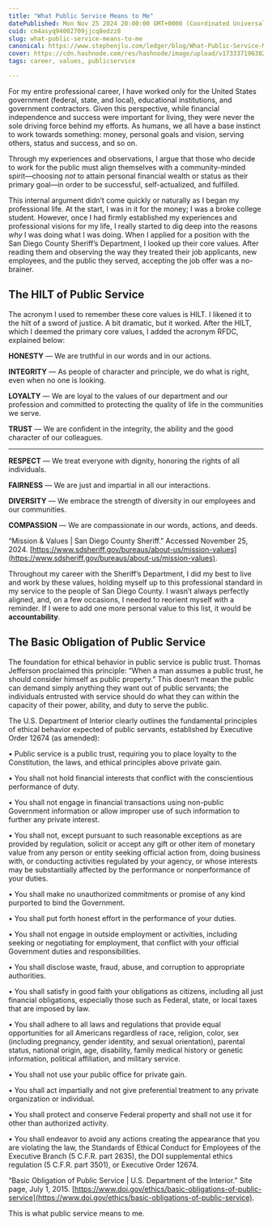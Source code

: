 ```yaml
---
title: "What Public Service Means to Me"
datePublished: Mon Nov 25 2024 20:00:00 GMT+0000 (Coordinated Universal Time)
cuid: cm4asyq94002709jjcq8edzz8
slug: what-public-service-means-to-me
canonical: https://www.stephenjlu.com/ledger/blog/What-Public-Service-Means-to-Me/
cover: https://cdn.hashnode.com/res/hashnode/image/upload/v1733371963824/001289c2-2397-463c-a770-170c8985896d.png
tags: career, values, publicservice

---
```


For my entire professional career, I have worked only for the United States government (federal, state, and local), educational institutions, and government contractors. Given this perspective, while financial independence and success were important for living, they were never the sole driving force behind my efforts. As humans, we all have a base instinct to work towards something: money, personal goals and vision, serving others, status and success, and so on.

Through my experiences and observations, I argue that those who decide to work for the public must align themselves with a community-minded spirit—choosing *not* to attain personal financial wealth or status as their primary goal—in order to be successful, self-actualized, and fulfilled.

This internal argument didn’t come quickly or naturally as I began my professional life. At the start, I was in it for the money; I was a broke college student. However, once I had firmly established my experiences and professional visions for my life, I really started to dig deep into the reasons *why* I was doing what I was doing. When I applied for a position with the San Diego County Sheriff’s Department, I looked up their core values. After reading them and observing the way they treated their job applicants, new employees, and the public they served, accepting the job offer was a no-brainer.

## The HILT of Public Service

The acronym I used to remember these core values is HILT. I likened it to the hilt of a sword of justice. A bit dramatic, but it worked. After the HILT, which I deemed the primary core values, I added the acronym RFDC, explained below:

**HONESTY** — We are truthful in our words and in our actions.

**INTEGRITY** — As people of character and principle, we do what is right, even when no one is looking.

**LOYALTY** — We are loyal to the values of our department and our profession and committed to protecting the quality of life in the communities we serve.

**TRUST** — We are confident in the integrity, the ability and the good character of our colleagues.

---

**RESPECT** — We treat everyone with dignity, honoring the rights of all individuals.

**FAIRNESS** — We are just and impartial in all our interactions.

**DIVERSITY** — We embrace the strength of diversity in our employees and our communities.

**COMPASSION** — We are compassionate in our words, actions, and deeds.

“Mission & Values | San Diego County Sheriff.” Accessed November 25, 2024. [https://www.sdsheriff.gov/bureaus/about-us/mission-values](https://www.sdsheriff.gov/bureaus/about-us/mission-values).

Throughout my career with the Sheriff’s Department, I did my best to live and work by these values, holding myself up to this professional standard in my service to the people of San Diego County. I wasn’t always perfectly aligned, and, on a few occasions, I needed to reorient myself with a reminder. If I were to add one more personal value to this list, it would be **accountability**.

## The Basic Obligation of Public Service

The foundation for ethical behavior in public service is public trust. Thomas Jefferson proclaimed this principle: “When a man assumes a public trust, he should consider himself as public property.” This doesn’t mean the public can demand simply anything they want out of public servants; the individuals entrusted with service should do what they can within the capacity of their power, ability, and duty to serve the public.

The U.S. Department of Interior clearly outlines the fundamental principles of ethical behavior expected of public servants, established by Executive Order 12674 (as amended):

• Public service is a public trust, requiring you to place loyalty to the Constitution, the laws, and ethical principles above private gain.  
  
• You shall not hold financial interests that conflict with the conscientious performance of duty.  
  
• You shall not engage in financial transactions using non-public Government information or allow improper use of such information to further any private interest.  
  
• You shall not, except pursuant to such reasonable exceptions as are provided by regulation, solicit or accept any gift or other item of monetary value from any person or entity seeking official action from, doing business with, or conducting activities regulated by your agency, or whose interests may be substantially affected by the performance or nonperformance of your duties.  
  
• You shall make no unauthorized commitments or promise of any kind purported to bind the Government.  
  
• You shall put forth honest effort in the performance of your duties.  
  
• You shall not engage in outside employment or activities, including seeking or negotiating for employment, that conflict with your official Government duties and responsibilities.  
  
• You shall disclose waste, fraud, abuse, and corruption to appropriate authorities.  
  
• You shall satisfy in good faith your obligations as citizens, including all just financial obligations, especially those such as Federal, state, or local taxes that are imposed by law.  
  
• You shall adhere to all laws and regulations that provide equal opportunities for all Americans regardless of race, religion, color, sex (including pregnancy, gender identity, and sexual orientation), parental status, national origin, age, disability, family medical history or genetic information, political affiliation, and military service.  
  
• You shall not use your public office for private gain.  
  
• You shall act impartially and not give preferential treatment to any private organization or individual.  
  
• You shall protect and conserve Federal property and shall not use it for other than authorized activity.  
  
• You shall endeavor to avoid any actions creating the appearance that you are violating the law, the Standards of Ethical Conduct for Employees of the Executive Branch (5 C.F.R. part 2635), the DOI supplemental ethics regulation (5 C.F.R. part 3501), or Executive Order 12674.

“Basic Obligation of Public Service | U.S. Department of the Interior.” Site page, July 1, 2015. [https://www.doi.gov/ethics/basic-obligations-of-public-service](https://www.doi.gov/ethics/basic-obligations-of-public-service).

This is what public service means to me.